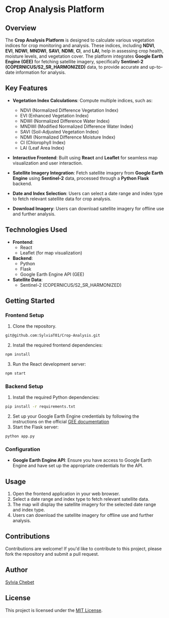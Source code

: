 # Crop Analysis Platform
## Overview
The **Crop Analysis Platform** is designed to calculate various vegetation indices for crop monitoring and analysis. These indices, including **NDVI**, **EVI**, **NDWI**, **MNDWI**, **SAVI**, **NDMI**, **CI**, and **LAI**, help in assessing crop health, moisture levels, and vegetation cover. The platform integrates **Google Earth Engine (GEE)** for fetching satellite imagery, specifically **Sentinel-2 (COPERNICUS/S2_SR_HARMONIZED)** data, to provide accurate and up-to-date information for analysis.

## Key Features
- **Vegetation Index Calculations**: Compute multiple indices, such as:
  - NDVI (Normalized Difference Vegetation Index)
  - EVI (Enhanced Vegetation Index)
  - NDWI (Normalized Difference Water Index)
  - MNDWI (Modified Normalized Difference Water Index)
  - SAVI (Soil-Adjusted Vegetation Index)
  - NDMI (Normalized Difference Moisture Index)
  - CI (Chlorophyll Index)
  - LAI (Leaf Area Index)

- **Interactive Frontend**: Built using **React** and **Leaflet** for seamless map visualization and user interaction.
- **Satellite Imagery Integration**: Fetch satellite imagery from **Google Earth Engine** using **Sentinel-2** data, processed through a **Python Flask** backend.
- **Date and Index Selection**: Users can select a date range and index type to fetch relevant satellite data for crop analysis.
- **Download Imagery**: Users can download satellite imagery for offline use and further analysis.

## Technologies Used

- **Frontend**: 
  - React
  - Leaflet (for map visualization)
- **Backend**: 
  - Python
  - Flask
  - Google Earth Engine API (GEE)
- **Satellite Data**: 
  - Sentinel-2 (COPERNICUS/S2_SR_HARMONIZED)

## Getting Started

### Frontend Setup
1. Clone the repository.
```bash
git@github.com:SylviaT01/Crop-Analysis.git
```
2. Install the required frontend dependencies:
```bash
npm install
```
3. Run the React development server:
```bash
npm start
```
### Backend Setup
1. Install the required Python dependencies:
```bash
pip install -r requirements.txt
```
2. Set up your Google Earth Engine credentials by following the instructions on the official [GEE documentation](https://developers.google.com/earth-engine/guides/auth)
3. Start the Flask server:
```bash
python app.py
```
### Configuration
- **Google Earth Engine API**: Ensure you have access to Google Earth Engine and have set up the appropriate credentials for the API.


## Usage
1. Open the frontend application in your web browser.
2. Select a date range and index type to fetch relevant satellite data.
3. The map will display the satellite imagery for the selected date range and index type.
4. Users can download the satellite imagery for offline use and further analysis.

## Contributions
Contributions are welcome! If you'd like to contribute to this project, please fork the repository and submit a pull request.

## Author
[Sylvia Chebet](https://github.com/SylviaT01)

## License
This project is licensed under the [MIT License](https://github.com/SylviaT01/Crop-Analysis/blob/main/LICENSE).

